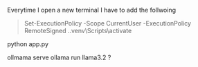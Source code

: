 Everytime I open a new terminal I have to add the follwoing
> Set-ExecutionPolicy -Scope CurrentUser -ExecutionPolicy RemoteSigned
> .\.venv\Scripts\activate                        

python app.py

ollmama serve
ollama run llama3.2 ?
